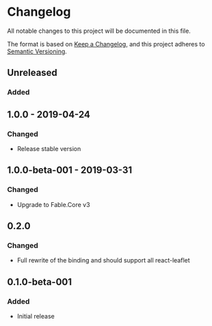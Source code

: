 # Changelog
All notable changes to this project will be documented in this file.

The format is based on [Keep a Changelog](https://keepachangelog.com/en/1.0.0/),
and this project adheres to [Semantic Versioning](https://semver.org/spec/v2.0.0.html).

## Unreleased

### Added

## 1.0.0 - 2019-04-24

### Changed

* Release stable version

## 1.0.0-beta-001 - 2019-03-31

### Changed

* Upgrade to Fable.Core v3

## 0.2.0

### Changed

* Full rewrite of the binding and should support all react-leaflet

## 0.1.0-beta-001

### Added

* Initial release
